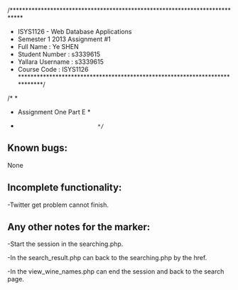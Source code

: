 /****************************************************************************
* ISYS1126 - Web Database Applications
* Semester 1 2013 Assignment #1
* Full Name        : Ye SHEN
* Student Number   : s3339615
* Yallara Username : s3339615
* Course Code      : ISYS1126
****************************************************************************/

/*                              *
 *    Assignment One Part E     *
 *                              */

Known bugs:
-----------
None


Incomplete functionality:
-------------------------
-Twitter get problem cannot finish.


Any other notes for the marker:
-------------------------------
-Start the session in the searching.php.

-In the search_result.php can back to the searching.php by the href.

-In the view_wine_names.php can end the session and back to the search page.
